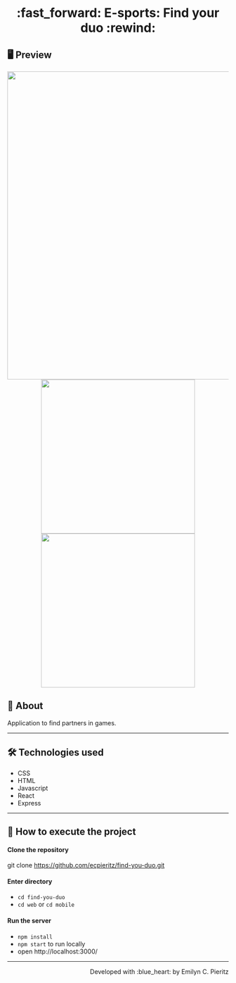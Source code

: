 <h1 align = "center"> :fast_forward: E-sports: Find your duo :rewind: </h1>

## 🖥 Preview
<p align = "center">
  <img src = "xxx" width = "700" height = "auto">
  <img src = "xxx" width = "350" height = "auto">
  <img src = "xxx" width = "350" height = "auto">
</p>

## 📖 About
<p>Application to find partners in games.</p>

---

## 🛠 Technologies used
- CSS
- HTML
- Javascript
- React
- Express

---


## 🚀 How to execute the project
#### Clone the repository
git clone https://github.com/ecpieritz/find-you-duo.git

#### Enter directory
- `cd find-you-duo`
- `cd web` or `cd mobile`

#### Run the server
- `npm install`
- `npm start` to run locally
- open http://localhost:3000/ 

---
<p align = "right">Developed with :blue_heart: by Emilyn C. Pieritz</p>


